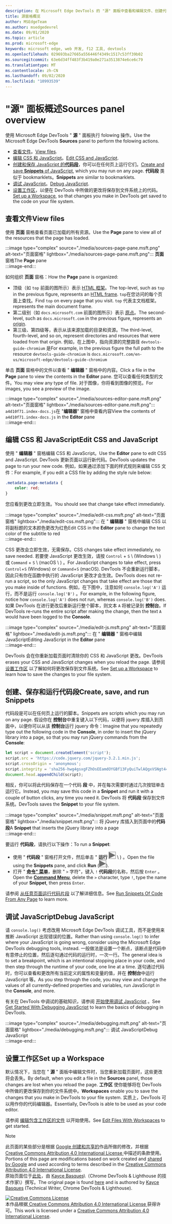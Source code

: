 ```yaml
---
description: 在 Microsoft Edge DevTools 的 "源" 面板中查看和编辑文件、创建代码段、调试 JavaScript 和设置工作区。
title: 源窗格概览
author: MSEdgeTeam
ms.author: msedgedevrel
ms.date: 09/01/2020
ms.topic: article
ms.prod: microsoft-edge
keywords: microsoft edge, web 开发, f12 工具, devtools
ms.openlocfilehash: 029693ba27665a556446f4349c1517c53ff39b02
ms.sourcegitcommit: 63e6d34ff483f3b419a0e271a3513874e6ce6c79
ms.translationtype: MT
ms.contentlocale: zh-CN
ms.lasthandoff: 09/02/2020
ms.locfileid: "10993539"
---
```

<!-- Copyright Kayce Basques 

   Licensed under the Apache License, Version 2.0 (the "License");
   you may not use this file except in compliance with the License.
   You may obtain a copy of the License at

       https://www.apache.org/licenses/LICENSE-2.0

   Unless required by applicable law or agreed to in writing, software
   distributed under the License is distributed on an "AS IS" BASIS,
   WITHOUT WARRANTIES OR CONDITIONS OF ANY KIND, either express or implied.
   See the License for the specific language governing permissions and
   limitations under the License.  -->







# <span data-ttu-id="05fe6-104">"源" 面板概述</span><span class="sxs-lookup"><span data-stu-id="05fe6-104">Sources panel overview</span></span> 



<span data-ttu-id="05fe6-105">使用 Microsoft Edge DevTools " **源** " 面板执行 folowing 操作。</span><span class="sxs-lookup"><span data-stu-id="05fe6-105">Use the Microsoft Edge DevTools **Sources** panel to perform the folowing actions.</span></span>  

*   <span data-ttu-id="05fe6-106">[查看文件](#view-files)。</span><span class="sxs-lookup"><span data-stu-id="05fe6-106">[View files](#view-files).</span></span>  
*   <span data-ttu-id="05fe6-107">[编辑 CSS 和 JavaScript](#edit-css-and-javascript)。</span><span class="sxs-lookup"><span data-stu-id="05fe6-107">[Edit CSS and JavaScript](#edit-css-and-javascript).</span></span>  
*   <span data-ttu-id="05fe6-108">[创建和保存 JavaScript 的**代码段**](#create-save-and-run-snippets)，你可以在任何页上运行它们。</span><span class="sxs-lookup"><span data-stu-id="05fe6-108">[Create and save **Snippets** of JavaScript](#create-save-and-run-snippets), which you may run on any page.</span></span>  <span data-ttu-id="05fe6-109">**代码段** 类似于 bookmarklets。</span><span class="sxs-lookup"><span data-stu-id="05fe6-109">**Snippets** are similar to bookmarklets.</span></span>  
*   <span data-ttu-id="05fe6-110">[调试 JavaScript](#debug-javascript)。</span><span class="sxs-lookup"><span data-stu-id="05fe6-110">[Debug JavaScript](#debug-javascript).</span></span>  
*   <span data-ttu-id="05fe6-111">[设置工作区](#set-up-a-workspace)，以便在 DevTools 中所做的更改将保存到文件系统上的代码。</span><span class="sxs-lookup"><span data-stu-id="05fe6-111">[Set up a Workspace](#set-up-a-workspace), so that changes you make in DevTools get saved to the code on your file system.</span></span>  
    
## <span data-ttu-id="05fe6-112">查看文件</span><span class="sxs-lookup"><span data-stu-id="05fe6-112">View files</span></span> 

<span data-ttu-id="05fe6-113">使用 **页面** 窗格查看页面已加载的所有资源。</span><span class="sxs-lookup"><span data-stu-id="05fe6-113">Use the **Page** pane to view all of the resources that the page has loaded.</span></span>

:::image type="complex" source="./media/sources-page-pane.msft.png" alt-text="页面窗格" lightbox="./media/sources-page-pane.msft.png":::
   <span data-ttu-id="05fe6-115">**页面**窗格</span><span class="sxs-lookup"><span data-stu-id="05fe6-115">The **Page** pane</span></span>  
:::image-end:::  

<span data-ttu-id="05fe6-116">如何组织 **页面** 窗格：</span><span class="sxs-lookup"><span data-stu-id="05fe6-116">How the **Page** pane is organized:</span></span>  
*   <span data-ttu-id="05fe6-117">顶级（如 `top` 前面的图所示）表示 [HTML 框架][W3CHtml4Frames]。</span><span class="sxs-lookup"><span data-stu-id="05fe6-117">The top-level, such as `top` in the previous figure, represents an [HTML frame][W3CHtml4Frames].</span></span>  <span data-ttu-id="05fe6-118">`top`在您访问的每个页面上查找。</span><span class="sxs-lookup"><span data-stu-id="05fe6-118">Find `top` on every page that you visit.</span></span>  `top` <span data-ttu-id="05fe6-119">代表主文档框架。</span><span class="sxs-lookup"><span data-stu-id="05fe6-119">represents the main document frame.</span></span>  
*   <span data-ttu-id="05fe6-120">第二级别（如 `docs.microsoft.com` 前面的图所示）表示 [原点][HtmlstandardOrigin]。</span><span class="sxs-lookup"><span data-stu-id="05fe6-120">The second-level, such as `docs.microsoft.com` in the previous figure, represents an [origin][HtmlstandardOrigin].</span></span>  
*   <span data-ttu-id="05fe6-121">第三级、第四级等，表示从该来源加载的目录和资源。</span><span class="sxs-lookup"><span data-stu-id="05fe6-121">The third-level, fourth-level, and so on, represent directories and resources that were loaded from that origin.</span></span>  <span data-ttu-id="05fe6-122">例如，在上图中，指向资源的完整路径 `devtools-guide-chromium` 是</span><span class="sxs-lookup"><span data-stu-id="05fe6-122">For example, in the previous figure the full path to the resource `devtools-guide-chromium` is</span></span> `docs.microsoft.com/en-us/microsoft-edge/devtools-guide-chromium`  
    
<span data-ttu-id="05fe6-123">单击 **页面** 窗格中的文件以查看 " **编辑器** " 窗格中的内容。</span><span class="sxs-lookup"><span data-stu-id="05fe6-123">Click a file in the **Page** pane to view the contents in the **Editor** pane.</span></span>  <span data-ttu-id="05fe6-124">您可以查看任何类型的文件。</span><span class="sxs-lookup"><span data-stu-id="05fe6-124">You may view any type of file.</span></span>  <span data-ttu-id="05fe6-125">对于图像，你将看到图像的预览。</span><span class="sxs-lookup"><span data-stu-id="05fe6-125">For images, you see a preview of the image.</span></span>  

:::image type="complex" source="./media/sources-editor-pane.msft.png" alt-text="页面窗格" lightbox="./media/sources-editor-pane.msft.png":::
   <span data-ttu-id="05fe6-127">`a4d10f71.index-docs.js`在 "**编辑器**" 窗格中查看内容</span><span class="sxs-lookup"><span data-stu-id="05fe6-127">View the contents of `a4d10f71.index-docs.js` in the **Editor** pane</span></span>  
:::image-end:::  

## <span data-ttu-id="05fe6-128">编辑 CSS 和 JavaScript</span><span class="sxs-lookup"><span data-stu-id="05fe6-128">Edit CSS and JavaScript</span></span> 

<span data-ttu-id="05fe6-129">使用 " **编辑器** " 窗格编辑 CSS 和 JavaScript。</span><span class="sxs-lookup"><span data-stu-id="05fe6-129">Use the **Editor** pane to edit CSS and JavaScript.</span></span>  <span data-ttu-id="05fe6-130">DevTools 更新页面以运行新代码。</span><span class="sxs-lookup"><span data-stu-id="05fe6-130">DevTools updates the page to run your new code.</span></span>  <span data-ttu-id="05fe6-131">例如，如果通过添加下面的样式规则来编辑 CSS 文件：</span><span class="sxs-lookup"><span data-stu-id="05fe6-131">For example, if you edit a CSS file by adding the style rule below:</span></span>

```css
.metadata.page-metadata {
    color: red;
}
```

<span data-ttu-id="05fe6-132">您应看到更改立即生效。</span><span class="sxs-lookup"><span data-stu-id="05fe6-132">You should see that change take effect immediately.</span></span>

:::image type="complex" source="./media/edit-css.msft.png" alt-text="页面窗格" lightbox="./media/edit-css.msft.png":::
   <span data-ttu-id="05fe6-134">在 " **编辑器** " 窗格中编辑 CSS 以将副标题的文本颜色更改为红色</span><span class="sxs-lookup"><span data-stu-id="05fe6-134">Edit CSS in the **Editor** pane to change the text color of the subtitle to red</span></span>  
:::image-end:::  

<span data-ttu-id="05fe6-135">CSS 更改会立即生效，无需保存。</span><span class="sxs-lookup"><span data-stu-id="05fe6-135">CSS changes take effect immediately, no save needed.</span></span>  <span data-ttu-id="05fe6-136">若要使 JavaScript 更改生效，请按 `Control` + `S` \ (Windows \ ) 或 `Command` + `S` \ (macOS \ ) 。</span><span class="sxs-lookup"><span data-stu-id="05fe6-136">For JavaScript changes to take effect, press `Control`+`S` \(Windows\) or `Command`+`S` \(macOS\).</span></span>  <span data-ttu-id="05fe6-137">DevTools 不会重新运行脚本，因此只有你在函数中执行的 JavaScript 更改才会生效。</span><span class="sxs-lookup"><span data-stu-id="05fe6-137">DevTools does not re-run a script, so the only JavaScript changes that take effect are those that you make inside of functions.</span></span>  <span data-ttu-id="05fe6-138">例如，在下图中，注意如何 `console.log('A')` 运行，而不是运行 `console.log('B')` 。</span><span class="sxs-lookup"><span data-stu-id="05fe6-138">For example, in the following figure, notice how `console.log('A')` does not run, whereas `console.log('B')` does.</span></span>  <span data-ttu-id="05fe6-139">如果 DevTools 在进行更改后重新运行整个脚本，则文本 `A` 将被记录到 **控制台**。</span><span class="sxs-lookup"><span data-stu-id="05fe6-139">If DevTools re-runs the entire script after making the change, then the text `A` would have been logged to the **Console**.</span></span>  

:::image type="complex" source="./media/edit-js.msft.png" alt-text="页面窗格" lightbox="./media/edit-js.msft.png":::
   <span data-ttu-id="05fe6-141">在 " **编辑器** " 窗格中编辑 JavaScript</span><span class="sxs-lookup"><span data-stu-id="05fe6-141">Editing JavaScript in the **Editor** pane</span></span>  
:::image-end:::  

<span data-ttu-id="05fe6-142">DevTools 会在你重新加载页面时清除你的 CSS 和 JavaScript 更改。</span><span class="sxs-lookup"><span data-stu-id="05fe6-142">DevTools erases your CSS and JavaScript changes when you reload the page.</span></span>  <span data-ttu-id="05fe6-143">请参阅 [设置工作区](#set-up-a-workspace) 以了解如何将更改保存到文件系统。</span><span class="sxs-lookup"><span data-stu-id="05fe6-143">See [Set up a Workspace](#set-up-a-workspace) to learn how to save the changes to your file system.</span></span>  

## <span data-ttu-id="05fe6-144">创建、保存和运行代码段</span><span class="sxs-lookup"><span data-stu-id="05fe6-144">Create, save, and run Snippets</span></span> 

<span data-ttu-id="05fe6-145">代码段是可以在任何页上运行的脚本。</span><span class="sxs-lookup"><span data-stu-id="05fe6-145">Snippets are scripts which you may run on any page.</span></span>  <span data-ttu-id="05fe6-146">假设你在 **控制台**中重复键入以下代码，以便将 jquery 库插入到页面中，以便你可以从该 **控制台**运行 jquery 命令：</span><span class="sxs-lookup"><span data-stu-id="05fe6-146">Imagine that you repeatedly type out the following code in the **Console**, in order to insert the jQuery library into a page, so that you may run jQuery commands from the **Console**:</span></span>  

```javascript
let script = document.createElement('script');
script.src = 'https://code.jquery.com/jquery-3.2.1.min.js';
script.crossOrigin = 'anonymous';
script.integrity = 'sha256-hwg4gsxgFZhOsEEamdOYGBf13FyQuiTwlAQgxVSNgt4=';
document.head.appendChild(script);
```  

<span data-ttu-id="05fe6-147">相反，你可以将此代码保存在一个代码 **段** 中，并在每次需要时通过几次按钮单击运行它。</span><span class="sxs-lookup"><span data-stu-id="05fe6-147">Instead, you may save this code in a **Snippet** and run it with a couple of button clicks, any time you need it.</span></span>  <span data-ttu-id="05fe6-148">DevTools 将 **代码段** 保存到文件系统。</span><span class="sxs-lookup"><span data-stu-id="05fe6-148">DevTools saves the **Snippet** to your file system.</span></span>  

:::image type="complex" source="./media/snippet.msft.png" alt-text="页面窗格" lightbox="./media/snippet.msft.png":::
   <span data-ttu-id="05fe6-150">将 jQuery 库插入到页面中的**代码段**</span><span class="sxs-lookup"><span data-stu-id="05fe6-150">A **Snippet** that inserts the jQuery library into a page</span></span>  
:::image-end:::  

<span data-ttu-id="05fe6-151">要运行 **代码段**，请执行以下操作：</span><span class="sxs-lookup"><span data-stu-id="05fe6-151">To run a **Snippet**:</span></span>

*   <span data-ttu-id="05fe6-152">使用 " **代码段** " 窗格打开文件，然后单击 " **运行** ![ " ("运行" 按钮 ][ImageRunIcon] \ ) 。</span><span class="sxs-lookup"><span data-stu-id="05fe6-152">Open the file using the **Snippets** pane, and click **Run** \(![The Run button][ImageRunIcon]\).</span></span>  
*   <span data-ttu-id="05fe6-153">打开 " **[命令" 菜单][DevtoolsGuideChromiumCommandMenuIndex]**，删除 " `>` 字符"，键入 `!` **代码段**的名称，然后按 `Enter` 。</span><span class="sxs-lookup"><span data-stu-id="05fe6-153">Open the **[Command Menu][DevtoolsGuideChromiumCommandMenuIndex]**, delete the `>` character, type `!`, type the name of your **Snippet**, then press `Enter`.</span></span>  
    
<span data-ttu-id="05fe6-154">请参阅 [从任意页面运行代码片段][DevtoolsGuideChromiumJavascriptSnippets] 以了解详细信息。</span><span class="sxs-lookup"><span data-stu-id="05fe6-154">See [Run Snippets Of Code From Any Page][DevtoolsGuideChromiumJavascriptSnippets] to learn more.</span></span>

## <span data-ttu-id="05fe6-155">调试 JavaScript</span><span class="sxs-lookup"><span data-stu-id="05fe6-155">Debug JavaScript</span></span> 

<span data-ttu-id="05fe6-156">请 `console.log()` 考虑改用 Microsoft Edge DevTools 调试工具，而不是使用来推断 JavaScript 出现错误的位置。</span><span class="sxs-lookup"><span data-stu-id="05fe6-156">Rather than using `console.log()` to infer where your JavaScript is going wrong, consider using the Microsoft Edge DevTools debugging tools, instead.</span></span>  <span data-ttu-id="05fe6-157">一般做法是设置一个断点，该断点是代码中有意停止的位置，然后逐句通过代码的运行时，一次一行。</span><span class="sxs-lookup"><span data-stu-id="05fe6-157">The general idea is to set a breakpoint, which is an intentional stopping place in your code, and then step through the runtime of your code, one line at a time.</span></span>  <span data-ttu-id="05fe6-158">逐句通过代码时，你可以查看和更改所有当前定义的属性和变量的值，并在 **控制台**中运行 JavaScript 等。</span><span class="sxs-lookup"><span data-stu-id="05fe6-158">As you step through the code, you may view and change the values of all currently-defined properties and variables, run JavaScript in the **Console**, and more.</span></span>

<span data-ttu-id="05fe6-159">有关在 DevTools 中调试的基础知识，请参阅 [开始使用调试 JavaScript][DevtoolsGuideChromiumJavascriptIndex] 。</span><span class="sxs-lookup"><span data-stu-id="05fe6-159">See [Get Started With Debugging JavaScript][DevtoolsGuideChromiumJavascriptIndex] to learn the basics of debugging in DevTools.</span></span>

:::image type="complex" source="./media/debugging.msft.png" alt-text="页面窗格" lightbox="./media/debugging.msft.png":::
   <span data-ttu-id="05fe6-161">调试 JavaScript</span><span class="sxs-lookup"><span data-stu-id="05fe6-161">Debug JavaScript</span></span>  
:::image-end:::  

## <span data-ttu-id="05fe6-162">设置工作区</span><span class="sxs-lookup"><span data-stu-id="05fe6-162">Set up a Workspace</span></span> 

<span data-ttu-id="05fe6-163">默认情况下，当您在 " **源** " 面板中编辑文件时，当您重新加载页面时，这些更改将会丢失。</span><span class="sxs-lookup"><span data-stu-id="05fe6-163">By default, when you edit a file in the **Sources** panel, those changes are lost when you reload the page.</span></span>  <span data-ttu-id="05fe6-164">**工作区** 使你能够将在 DevTools 中所做的更改保存到你的文件系统中。</span><span class="sxs-lookup"><span data-stu-id="05fe6-164">**Workspaces** enable you to save the changes that you make in DevTools to your file system.</span></span>  <span data-ttu-id="05fe6-165">实质上，DevTools 可以用作你的代码编辑器。</span><span class="sxs-lookup"><span data-stu-id="05fe6-165">Essentially, DevTools is able to be used as your code editor.</span></span>

<span data-ttu-id="05fe6-166">请参阅 [编辑包含工作区的文件][DevtoolsGuideChromiumWorkspacesIndex] 以开始使用。</span><span class="sxs-lookup"><span data-stu-id="05fe6-166">See [Edit Files With Workspaces][DevtoolsGuideChromiumWorkspacesIndex] to get started.</span></span>

<!--  
 


-->  

<!-- image links -->  

[ImageRunIcon]: ./media/run-snippet-icon.msft.png  

<!-- links -->  

[DevtoolsGuideChromiumCommandMenuIndex]: ./command-menu/index.md "使用 Microsoft Edge 开发人员工具命令菜单运行命令"  
[DevtoolsGuideChromiumJavascriptIndex]: ./javascript/index.md "在 Microsoft Edge DevTools 中开始使用调试 JavaScript"  
[DevtoolsGuideChromiumJavascriptSnippets]: ./javascript/snippets.md "在具有 Microsoft Edge DevTools 的任何页面上运行 JavaScript 片段"  
[DevtoolsGuideChromiumWorkspacesIndex]: ./workspaces/index.md "编辑具有工作区的文件"  

[HtmlstandardOrigin]: https://html.spec.whatwg.org/multipage/origin.html#origin "原创-HTML 标准"  

[W3CHtml4Frames]: https://w3.org/TR/html401/present/frames.html "框架 |W3C"  

> [!NOTE]
> <span data-ttu-id="05fe6-173">此页面的某些部分是根据 [Google 创建和共享的][GoogleSitePolicies]作品所做的修改，并根据[ Creative Commons Attribution 4.0 International License ][CCA4IL]中描述的条款使用。</span><span class="sxs-lookup"><span data-stu-id="05fe6-173">Portions of this page are modifications based on work created and [shared by Google][GoogleSitePolicies] and used according to terms described in the [Creative Commons Attribution 4.0 International License][CCA4IL].</span></span>  
> <span data-ttu-id="05fe6-174">原始页面位于[此处](https://developers.google.com/web/tools/chrome-devtools/sources)，由 [Kayce Basques][KayceBasques]\（Chrome DevTools \& Lighthouse 的技术作家\）撰写。</span><span class="sxs-lookup"><span data-stu-id="05fe6-174">The original page is found [here](https://developers.google.com/web/tools/chrome-devtools/sources) and is authored by [Kayce Basques][KayceBasques] \(Technical Writer, Chrome DevTools \& Lighthouse\).</span></span>  

[![Creative Commons License][CCby4Image]][CCA4IL]  
<span data-ttu-id="05fe6-176">本作品根据[ Creative Commons Attribution 4.0 International License ][CCA4IL]获得许可。</span><span class="sxs-lookup"><span data-stu-id="05fe6-176">This work is licensed under a [Creative Commons Attribution 4.0 International License][CCA4IL].</span></span>  

[CCA4IL]: https://creativecommons.org/licenses/by/4.0  
[CCby4Image]: https://i.creativecommons.org/l/by/4.0/88x31.png  
[GoogleSitePolicies]: https://developers.google.com/terms/site-policies  
[KayceBasques]: https://developers.google.com/web/resources/contributors/kaycebasques  
